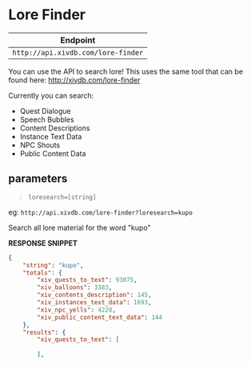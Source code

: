 # Lore Finder

|Endpoint|
|---|
|`http://api.xivdb.com/lore-finder`|

You can use the API to search lore! This uses the same tool that can be found here: http://xivdb.com/lore-finder

Currently you can search:
- Quest Dialogue
- Speech Bubbles
- Content Descriptions
- Instance Text Data
- NPC Shouts
- Public Content Data

## parameters

> `loresearch=[string]`

eg: `http://api.xivdb.com/lore-finder?loresearch=kupo`

Search all lore material for the word "kupo"

**RESPONSE SNIPPET**

```json
{
    "string": "kupo",
    "totals": {
        "xiv_quests_to_text": 93075,
        "xiv_balloons": 3383,
        "xiv_contents_description": 145,
        "xiv_instances_text_data": 1693,
        "xiv_npc_yells": 4228,
        "xiv_public_content_text_data": 144
    },
    "results": {
        "xiv_quests_to_text": [
        
        ],
```
